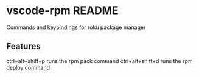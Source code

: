 # vscode-rpm README

Commands and keybindings for roku package manager

## Features

ctrl+alt+shift+p runs the rpm pack command
ctrl+alt+shift+d runs the rpm deploy command
